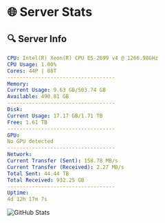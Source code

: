 # 🌐 Server Stats
## 🔍 Server Info
```yaml
CPU: Intel(R) Xeon(R) CPU E5-2699 v4 @ 1266.98GHz
CPU Usage: 1.00%
Cores: 44P | 88T
-----------------------------------
Memory:
Current Usage: 9.63 GB/503.74 GB
Available: 490.81 GB
-----------------------------------
Disk:
Current Usage: 17.17 GB/1.71 TB
Free: 1.61 TB
-----------------------------------
GPU:
No GPU detected
-----------------------------------
Network:
Current Transfer (Sent): 158.78 MB/s
Current Transfer (Received): 2.27 MB/s
Total Sent: 44.44 TB
Total Received: 932.25 GB
-----------------------------------
Uptime:
4d 12h 17m 7s
```
![GitHub Stats](https://img.shields.io/badge/Updated-2025-02-12_11:00:25-blue)